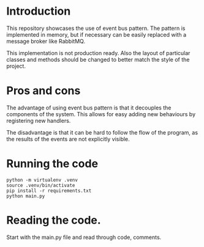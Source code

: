 # Introduction
This repository showcases the use of event bus pattern. The pattern is implemented in memory, but if necessary can
be easily replaced with a message broker like RabbitMQ.

This implementation is not production ready. Also the layout of particular classes and methods should be changed to 
better match the style of the project.

# Pros and cons 

The advantage of using event bus pattern is that it decouples the components of the system. This allows for easy adding 
new behaviours by registering new handlers.

The disadvantage is that it can be hard to follow the flow of the program, as the results of the events are not 
explicitly visible.

# Running the code

```shell
python -m virtualenv .venv
source .venv/bin/activate
pip install -r requirements.txt
python main.py
```

# Reading the code.
Start with the main.py file and read through code, comments.
